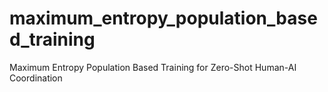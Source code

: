# maximum_entropy_population_based_training
Maximum Entropy Population Based Training for Zero-Shot Human-AI Coordination
